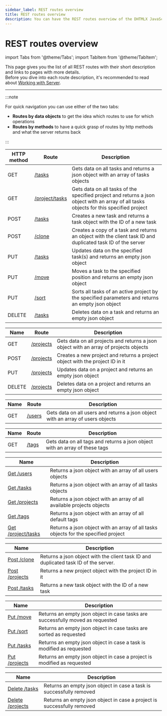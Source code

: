```yaml
---
sidebar_label: REST routes overview
title: REST routes overview
description: You can have the REST routes overview of the DHTMLX JavaScript To Do List library. Browse developer guides and API reference, try out code examples and live demos, and download a free 30-day evaluation version of DHTMLX To Do List.
---
```


# REST routes overview

import Tabs from '@theme/Tabs';
import TabItem from '@theme/TabItem';


This page gives you the list of all REST routes with their short description and links to pages with more details.<br> Before you dive into each route description, it's recommended to read about [Working with Server](guides/working_with_server.md).

---

:::note

For quick navigation you can use either of the two tabs:

- **Routes by data objects** to get the idea which routes to use for which operations 
- **Routes by methods** to have a quick grasp of routes by http methods and what the server returns back

:::

<Tabs style="background-color: blue">
<TabItem value="name" label="Routes by data objects">
<Tabs>
<TabItem value="tasks" label="tasks">
<table>
<thead>
<tr>
<th>HTTP method</th>
<th>Route</th>
<th>Description</th>
</tr>
</thead>
<tbody>
<tr>
<td>GET</td>
<td><a href="/api/rest_api/routes/GET routes/Get_tasks"> /tasks</a></td>
<td>Gets data on all tasks and returns a json object with an array of tasks objects</td>
</tr>
<tr>
<td>GET</td>
<td><a href="/api/rest_api/routes/GET routes/Get_projecttasks"> /project/tasks</a></td>
<td>Gets data on all tasks of the specified project and returns a json object with an array of all tasks objects for this specified project</td>
</tr>
<tr>
<td>POST</td>
<td><a href="/api/rest_api/routes/POST routes/Post_tasks"> /tasks</a></td>
<td>Creates a new task and returns a task object with the ID of a new task</td>
</tr>
<tr>
<td>POST</td>
<td><a href="/api/rest_api/routes/POST routes/Post_clone"> /clone</a></td>
<td>Creates a copy of a task and returns an object with the client task ID and duplicated task ID of the server</td>
</tr>
<tr>
<td>PUT</td>
<td><a href="/api/rest_api/routes/PUT routes/Put_tasks"> /tasks</a></td>
<td>Updates data on the specified task(s) and returns an empty json object</td>
</tr>
<tr>
<td>PUT</td>
<td><a href="/api/rest_api/routes/PUT routes/Put_move"> /move</a></td>
<td>Moves a task to the specified position and returns an empty json object</td>
</tr>
<tr>
<td>PUT</td>
<td><a href="/api/rest_api/routes/PUT routes/Put_sort"> /sort</a></td>
<td>Sorts all tasks of an active project by the specified parameters and returns an empty json object</td>
</tr>
<tr>
<td>DELETE</td>
<td><a href="/api/rest_api/routes/DELETE routes/Delete_tasks"> /tasks</a></td>
<td>Deletes data on a task and returns an empty json object</td>
</tr>

</tbody>
</table>
</TabItem>
<TabItem value="projects" label="projects">
<table>
<thead>
<tr>
<th>Name</th>
<th>Route</th>
<th>Description</th>

</tr>
</thead>
<tbody>
<tr>
<td>GET</td>
<td><a href="/api/rest_api/routes/GET routes/Get_projects"> /projects</a></td>
<td>Gets data on all projects and returns a json object with an array of projects objects</td>
</tr>
<tr>
<td>POST</td>
<td ><a href="/api/rest_api/routes/POST routes/Post_projects"> /projects</a></td>
<td>Creates a new project and returns a project object with the project ID in it</td>
</tr>
<tr>
<td>PUT</td>
<td><a href="/api/rest_api/routes/PUT routes/Put_projects"> /projects</a></td><td>Updates data on a project and returns an empty json object</td>
</tr>
<tr>
<td>DELETE</td>
<td><a href="/api/rest_api/routes/DELETE routes/Delete_projects"> /projects</a></td>
<td>Deletes data on a project and returns an empty json object</td>
</tr>
</tbody>
</table>
</TabItem>

<TabItem value="users" label="users">
<table>
<thead>
<tr>
<th>Name</th>
<th>Route</th>
<th>Description</th>
</tr>
</thead>
<tbody>
<tr>
<td>GET</td>
<td><a href="/api/rest_api/routes/Get_users"> /users</a></td>
<td>Gets data on all users and returns a json object with an array of users objects</td>
</tr>
</tbody>
</table>
</TabItem>

<TabItem value="tags" label="tags">
<table>
<thead>
<tr>
<th >Name</th>
<th>Route</th>
<th >Description</th>
</tr>
</thead>
<tbody>
<tr>
<td>GET</td>
<td><a href="/api/rest_api/routes/GET routes/Get_tags"> /tags</a></td>
<td>Gets data on all tags and returns a json object with an array of these tags</td>
</tr>

</tbody>
</table>
</TabItem>
</Tabs>
</TabItem>


<TabItem value="method" label="Routes by methods">
<Tabs>
<TabItem value="GET" label="GET">
<table>
<thead>
<tr>
<th>Name</th>
<th>Description</th>
</tr>
</thead>
<tbody>
<tr>
<td><a href="/api/rest_api/routes/Get_users">Get /users</a></td>
<td>Returns a json object with an array of all users objects</td>
</tr>
<tr>
<td><a href="/api/rest_api/routes/GET routes/Get_tasks">Get /tasks</a></td>
<td>Returns a json object with an array of all tasks objects</td>
</tr>
<tr>
<td><a href="/api/rest_api/routes/GET routes/Get_projects">Get /projects</a></td>
<td>Returns a json object with an array of all available projects objects</td>
</tr>
<tr>
<td><a href="/api/rest_api/routes/GET routes/Get_tags">Get /tags</a></td>
<td>Returns a json object with an array of all default tags</td>
</tr>
<tr>
<td><a href="/api/rest_api/routes/GET routes/Get_projecttasks">Get /project/tasks</a></td>
<td>Returns a json object with an array of all tasks objects for the specified project</td>
</tr>
</tbody>
</table>

</TabItem>
  
<TabItem value="POST" label="POST">   
<table>
<thead>
<tr>
<th>Name</th>
<th>Description</th>
</tr>
</thead>
<tbody>
<tr>
<td ><a href="/api/rest_api/routes/POST routes/Post_clone">Post /clone</a></td>
<td >Returns a json object with the client task ID and duplicated task ID of the server.</td>
</tr>
<tr>
<td><a href="/api/rest_api/routes/POST routes/Post_projects">Post /projects</a></td>
<td>Returns a new project object with the project ID in it</td>
</tr>
<tr>
<td><a href="/api/rest_api/routes/POST routes/Post_tasks">Post /tasks</a></td>
<td>Returns a new task object with the ID of a new task</td>
</tr>
</tbody>
</table>
</TabItem>
<TabItem value="PUT" label="PUT">
<table>
<thead>
<tr>
<th >Name</th>
<th >Description</th>
</tr>
</thead>
<tbody>
<tr>
<td ><a href="/api/rest_api/routes/PUT routes/Put_move">Put /move</a></td>
<td >Returns an empty json object in case tasks are successfully moved as requested</td>
</tr>
<tr>
<td ><a href="/api/rest_api/routes/PUT routes/Put_sort">Put /sort</a></td>
<td >Returns an empty json object in case tasks are sorted as requested</td>
</tr>
<tr>
<td><a href="/api/rest_api/routes/PUT routes/Put_tasks">Put /tasks</a></td>
<td>Returns an empty json object in case a task is modified as requested</td>
</tr>
<tr>
<td><a href="/api/rest_api/routes/PUT routes/Put_projects">Put /projects</a></td><td>Returns an empty json object in case a project is modified as requested</td>
</tr>
</tbody>
</table> 
</TabItem>
  
<TabItem value="DELETE" label="DELETE">
<table>
<thead>
<tr>
<th >Name</th>
<th >Description</th>
</tr>
</thead>
<tbody>
<tr>
<td><a href="/api/rest_api/routes/DELETE routes/Delete_tasks">Delete /tasks</a></td>
<td>Returns an empty json object in case a task is successfully removed</td>
</tr>
<tr>
<td ><a href="/api/rest_api/routes/DELETE routes/Delete_projects">Delete /projects</a></td>
<td >Returns an empty json object in case a project is successfully removed</td>
</tr>
</tbody>
</table>

</TabItem>
</Tabs>
</TabItem>
</Tabs>